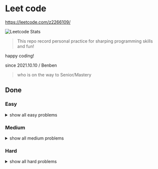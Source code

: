 # Leet code

https://leetcode.com/z2266109/

![Leetcode Stats](https://leetcode.card.workers.dev/?username=z2266109&theme=unicorn&extension=activity)

> This repo record personal practice for sharping programming skills and fun!

happy coding!

since 2021.10.10 / Benben
> who is on the way to Senior/Mastery

## Done

### Easy

<details>
  <summary>show all easy problems</summary>

- 0001.Two Sum
- 0009.Palindrome Number
- 0013.Roman to Integer
- 0014.Longest Common Prefix
- 0020.Valid Parentheses
- 0021.Merge Two Sorted Lists
- 0026.Remove Duplicates from Sorted Array
- 0027.Remove Element
- 0028.Implement strStr()
- 0035.Search Insert Position
- 0053.Maximum SubArray
- 0104.Maximum Depth of Binary Tree
- 0100.Same Tree
- 0110.Balanced Binary Tree
- 0111.Minimum Depth of Binary Tree
- 0121.Best Time to Buy and Sell Stock
- 0125.Valid Palindrome
- 0144.Binary Tree PreOrder Traversal
- 0141.Linked List Cycle
- 0206.Reverse Linked List
- 0217.Contains Duplicate
- 0226.Invert Binary Tree
- 0234.Palindrome Linked List
- 0242.Valid Anagram
- 0509.Fibonacci Number
- 0543.Diameter of Binary Tree
- 0572.Subtree of Another Tree
- 0704.Binary Search
- 0905.Sort Array By Parity
- 1694.Reformat Phone Number

</details>

### Medium

<details>
  <summary>show all medium problems</summary>

- 0046.Permutations
- 0056.Merge Intervals
- 0092.Reverse Linked List II
- 0114.Flatten Binary Tree to Linked List
- 0116.Populating Next Right Pointers in Each Node
- 0322.Coin Change

</details>

### Hard

<details>
  <summary>show all hard problems</summary>

- 0004.Median of Two Sorted Arrays
- 0023.Merge k Sorted Lists
- 0025.Reverse Nodes in k-Group
- 0051.N Queens

</details>
